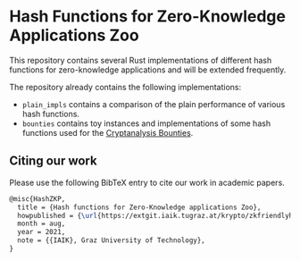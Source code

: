 # Hash Functions for Zero-Knowledge Applications Zoo

This repository contains several Rust implementations of different hash functions for zero-knowledge applications and will be extended frequently.

The repository already contains the following implementations:

- `plain_impls` contains a comparison of the plain performance of various hash functions.
- `bounties` contains toy instances and implementations of some hash functions used for the [Cryptanalysis Bounties](https://www.zkhashbounties.info/).

## Citing our work

Please use the following BibTeX entry to cite our work in academic papers.

```tex
@misc{HashZKP,
  title = {Hash functions for Zero-Knowledge applications Zoo},
  howpublished = {\url{https://extgit.iaik.tugraz.at/krypto/zkfriendlyhashzoo}},
  month = aug,
  year = 2021,
  note = {{IAIK}, Graz University of Technology},
}
